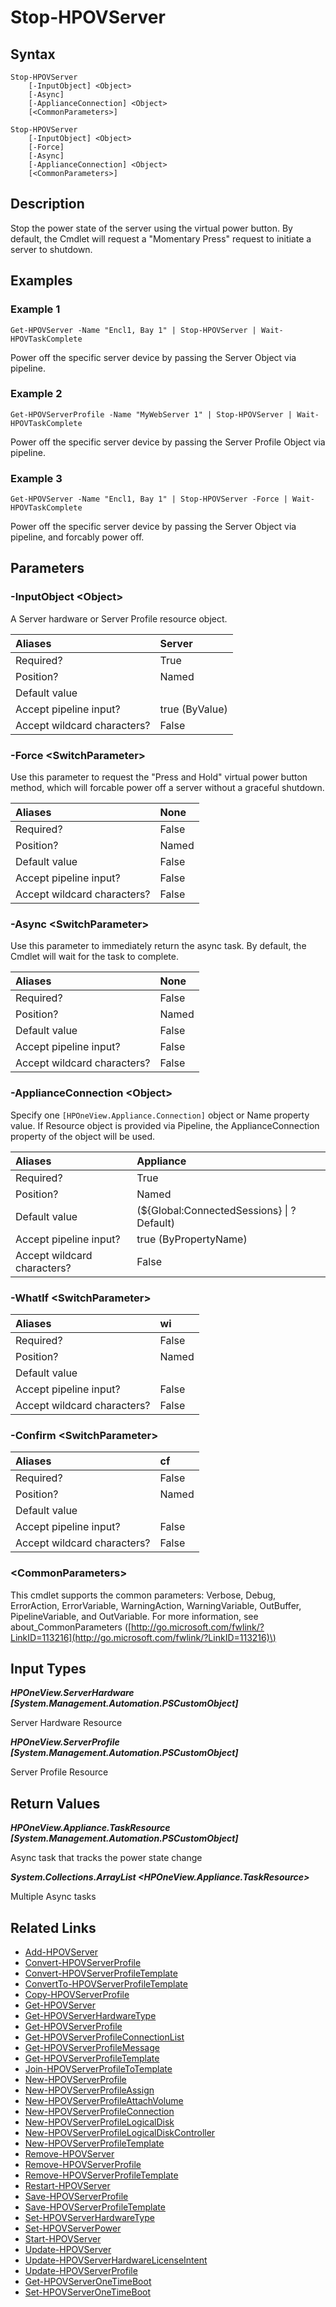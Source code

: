 ﻿---
description: Power off Server Resource.
---

# Stop-HPOVServer

## Syntax

```text
Stop-HPOVServer
    [-InputObject] <Object>
    [-Async]
    [-ApplianceConnection] <Object>
    [<CommonParameters>]
```

```text
Stop-HPOVServer
    [-InputObject] <Object>
    [-Force]
    [-Async]
    [-ApplianceConnection] <Object>
    [<CommonParameters>]
```

## Description

Stop the power state of the server using the virtual power button.  By default, the Cmdlet will request a "Momentary Press" request to initiate a server to shutdown.

## Examples

###  Example 1 

```text
Get-HPOVServer -Name "Encl1, Bay 1" | Stop-HPOVServer | Wait-HPOVTaskComplete
```

Power off the specific server device by passing the Server Object via pipeline.

###  Example 2 

```text
Get-HPOVServerProfile -Name "MyWebServer 1" | Stop-HPOVServer | Wait-HPOVTaskComplete
```

Power off the specific server device by passing the Server Profile Object via pipeline.

###  Example 3 

```text
Get-HPOVServer -Name "Encl1, Bay 1" | Stop-HPOVServer -Force | Wait-HPOVTaskComplete
```

Power off the specific server device by passing the Server Object via pipeline, and forcably power off.

## Parameters

### -InputObject &lt;Object&gt;

A Server hardware or Server Profile resource object.

| Aliases | Server |
| :--- | :--- |
| Required? | True |
| Position? | Named |
| Default value |  |
| Accept pipeline input? | true (ByValue) |
| Accept wildcard characters? | False |

### -Force &lt;SwitchParameter&gt;

Use this parameter to request the "Press and Hold" virtual power button method, which will forcable power off a server without a graceful shutdown.

| Aliases | None |
| :--- | :--- |
| Required? | False |
| Position? | Named |
| Default value | False |
| Accept pipeline input? | False |
| Accept wildcard characters? | False |

### -Async &lt;SwitchParameter&gt;

Use this parameter to immediately return the async task.  By default, the Cmdlet will wait for the task to complete.

| Aliases | None |
| :--- | :--- |
| Required? | False |
| Position? | Named |
| Default value | False |
| Accept pipeline input? | False |
| Accept wildcard characters? | False |

### -ApplianceConnection &lt;Object&gt;

Specify one `[HPOneView.Appliance.Connection]` object or Name property value. If Resource object is provided via Pipeline, the ApplianceConnection property of the object will be used.

| Aliases | Appliance |
| :--- | :--- |
| Required? | True |
| Position? | Named |
| Default value | (${Global:ConnectedSessions} &vert; ? Default) |
| Accept pipeline input? | true (ByPropertyName) |
| Accept wildcard characters? | False |

### -WhatIf &lt;SwitchParameter&gt;



| Aliases | wi |
| :--- | :--- |
| Required? | False |
| Position? | Named |
| Default value |  |
| Accept pipeline input? | False |
| Accept wildcard characters? | False |

### -Confirm &lt;SwitchParameter&gt;



| Aliases | cf |
| :--- | :--- |
| Required? | False |
| Position? | Named |
| Default value |  |
| Accept pipeline input? | False |
| Accept wildcard characters? | False |

### &lt;CommonParameters&gt;

This cmdlet supports the common parameters: Verbose, Debug, ErrorAction, ErrorVariable, WarningAction, WarningVariable, OutBuffer, PipelineVariable, and OutVariable. For more information, see about\_CommonParameters \([http://go.microsoft.com/fwlink/?LinkID=113216](http://go.microsoft.com/fwlink/?LinkID=113216)\)

## Input Types

_**HPOneView.ServerHardware [System.Management.Automation.PSCustomObject]**_

Server Hardware Resource

_**HPOneView.ServerProfile [System.Management.Automation.PSCustomObject]**_

Server Profile Resource

## Return Values

_**HPOneView.Appliance.TaskResource [System.Management.Automation.PSCustomObject]**_

Async task that tracks the power state change

_**System.Collections.ArrayList <HPOneView.Appliance.TaskResource>**_

Multiple Async tasks

## Related Links

* [Add-HPOVServer](add-hpovserver.md)
* [Convert-HPOVServerProfile](convert-hpovserverprofile.md)
* [Convert-HPOVServerProfileTemplate](convert-hpovserverprofiletemplate.md)
* [ConvertTo-HPOVServerProfileTemplate](convertto-hpovserverprofiletemplate.md)
* [Copy-HPOVServerProfile](copy-hpovserverprofile.md)
* [Get-HPOVServer](get-hpovserver.md)
* [Get-HPOVServerHardwareType](get-hpovserverhardwaretype.md)
* [Get-HPOVServerProfile](get-hpovserverprofile.md)
* [Get-HPOVServerProfileConnectionList](get-hpovserverprofileconnectionlist.md)
* [Get-HPOVServerProfileMessage](get-hpovserverprofilemessage.md)
* [Get-HPOVServerProfileTemplate](get-hpovserverprofiletemplate.md)
* [Join-HPOVServerProfileToTemplate](join-hpovserverprofiletotemplate.md)
* [New-HPOVServerProfile](new-hpovserverprofile.md)
* [New-HPOVServerProfileAssign](new-hpovserverprofileassign.md)
* [New-HPOVServerProfileAttachVolume](new-hpovserverprofileattachvolume.md)
* [New-HPOVServerProfileConnection](new-hpovserverprofileconnection.md)
* [New-HPOVServerProfileLogicalDisk](new-hpovserverprofilelogicaldisk.md)
* [New-HPOVServerProfileLogicalDiskController](new-hpovserverprofilelogicaldiskcontroller.md)
* [New-HPOVServerProfileTemplate](new-hpovserverprofiletemplate.md)
* [Remove-HPOVServer](remove-hpovserver.md)
* [Remove-HPOVServerProfile](remove-hpovserverprofile.md)
* [Remove-HPOVServerProfileTemplate](remove-hpovserverprofiletemplate.md)
* [Restart-HPOVServer](restart-hpovserver.md)
* [Save-HPOVServerProfile](save-hpovserverprofile.md)
* [Save-HPOVServerProfileTemplate](save-hpovserverprofiletemplate.md)
* [Set-HPOVServerHardwareType](set-hpovserverhardwaretype.md)
* [Set-HPOVServerPower](set-hpovserverpower.md)
* [Start-HPOVServer](start-hpovserver.md)
* [Update-HPOVServer](update-hpovserver.md)
* [Update-HPOVServerHardwareLicenseIntent](update-hpovserverhardwarelicenseintent.md)
* [Update-HPOVServerProfile](update-hpovserverprofile.md)
* [Get-HPOVServerOneTimeBoot](get-hpovserveronetimeboot.md)
* [Set-HPOVServerOneTimeBoot](set-hpovserveronetimeboot.md)
